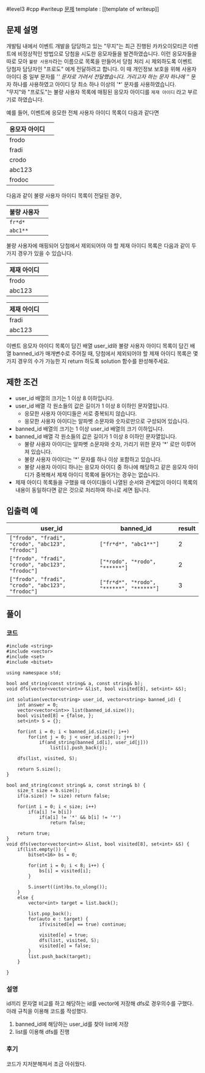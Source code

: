 
#level3 #cpp #writeup
[문제](https://school.programmers.co.kr/learn/courses/30/lessons/64064)
template : [[template of writeup]]

## 문제 설명

개발팀 내에서 이벤트 개발을 담당하고 있는 "무지"는 최근 진행된 카카오이모티콘 이벤트에 비정상적인 방법으로 당첨을 시도한 응모자들을 발견하였습니다. 이런 응모자들을 따로 모아 `불량 사용자`라는 이름으로 목록을 만들어서 당첨 처리 시 제외하도록 이벤트 당첨자 담당자인 "프로도" 에게 전달하려고 합니다. 이 때 개인정보 보호을 위해 사용자 아이디 중 일부 문자를 '*' 문자로 가려서 전달했습니다. 가리고자 하는 문자 하나에 '*' 문자 하나를 사용하였고 아이디 당 최소 하나 이상의 '*' 문자를 사용하였습니다.  
"무지"와 "프로도"는 불량 사용자 목록에 매핑된 응모자 아이디를 `제재 아이디` 라고 부르기로 하였습니다.

예를 들어, 이벤트에 응모한 전체 사용자 아이디 목록이 다음과 같다면

| 응모자 아이디 |    |
| ------------- | --- |
| frodo         |     |
| fradi         |     |
| crodo         |     |
| abc123        |     |
| frodoc        |     |

다음과 같이 불량 사용자 아이디 목록이 전달된 경우,

| 불량 사용자 |     |
| ----------- | --- |
| `fr*d*`     |     |
| `abc1**`    |     |

불량 사용자에 매핑되어 당첨에서 제외되어야 야 할 제재 아이디 목록은 다음과 같이 두 가지 경우가 있을 수 있습니다.

| 제재 아이디 |     |
| ----------- | --- |
| frodo       |     |
| abc123      |     |

| 제재 아이디 |     |
| ----------- | --- |
| fradi       |     |
| abc123      |     |

이벤트 응모자 아이디 목록이 담긴 배열 user_id와 불량 사용자 아이디 목록이 담긴 배열 banned_id가 매개변수로 주어질 때, 당첨에서 제외되어야 할 제재 아이디 목록은 몇가지 경우의 수가 가능한 지 return 하도록 solution 함수를 완성해주세요.

## 제한 조건

- user_id 배열의 크기는 1 이상 8 이하입니다.
- user_id 배열 각 원소들의 값은 길이가 1 이상 8 이하인 문자열입니다.
    - 응모한 사용자 아이디들은 서로 중복되지 않습니다.
    - 응모한 사용자 아이디는 알파벳 소문자와 숫자로만으로 구성되어 있습니다.
- banned_id 배열의 크기는 1 이상 user_id 배열의 크기 이하입니다.
- banned_id 배열 각 원소들의 값은 길이가 1 이상 8 이하인 문자열입니다.
    - 불량 사용자 아이디는 알파벳 소문자와 숫자, 가리기 위한 문자 '*' 로만 이루어져 있습니다.
    - 불량 사용자 아이디는 '*' 문자를 하나 이상 포함하고 있습니다.
    - 불량 사용자 아이디 하나는 응모자 아이디 중 하나에 해당하고 같은 응모자 아이디가 중복해서 제재 아이디 목록에 들어가는 경우는 없습니다.
- 제재 아이디 목록들을 구했을 때 아이디들이 나열된 순서와 관계없이 아이디 목록의 내용이 동일하다면 같은 것으로 처리하여 하나로 세면 됩니다.

## 입출력 예

| user_id                                           | banned_id                                | result |
| ------------------------------------------------- | ---------------------------------------- | ------ |
| `["frodo", "fradi", "crodo", "abc123", "frodoc"]` | `["fr*d*", "abc1**"]`                    | 2      |
| `["frodo", "fradi", "crodo", "abc123", "frodoc"]` | `["*rodo", "*rodo", "******"]`           | 2      |
| `["frodo", "fradi", "crodo", "abc123", "frodoc"]` | `["fr*d*", "*rodo", "******", "******"]` | 3      |

## 풀이

### 코드

```
#include <string>
#include <vector>
#include <set>
#include <bitset>

using namespace std;

bool and_string(const string& a, const string& b);
void dfs(vector<vector<int>> &list, bool visited[8], set<int> &S);

int solution(vector<string> user_id, vector<string> banned_id) {
    int answer = 0;
    vector<vector<int>> list(banned_id.size());
    bool visited[8] = {false, };
    set<int> S = {};
    
    for(int i = 0; i < banned_id.size(); i++)
        for(int j = 0; j < user_id.size(); j++)
            if(and_string(banned_id[i], user_id[j]))
                list[i].push_back(j);
    
    dfs(list, visited, S);
    
    return S.size();
}

bool and_string(const string& a, const string& b) {
    size_t size = b.size();
    if(a.size() != size) return false;
    
    for(int i = 0; i < size; i++)
        if(a[i] != b[i])
            if(a[i] != '*' && b[i] != '*')
                return false;
    
    return true;
}
void dfs(vector<vector<int>> &list, bool visited[8], set<int> &S) {
    if(list.empty()) {
        bitset<16> bs = 0;
        
        for(int i = 0; i < 8; i++) {
            bs[i] = visited[i];
        }
        
        S.insert((int)bs.to_ulong());
    }
    else {
        vector<int> target = list.back();
        
        list.pop_back();
        for(auto e : target) {
            if(visited[e] == true) continue;

            visited[e] = true;
            dfs(list, visited, S);
            visited[e] = false;
        }
        list.push_back(target);
    }
    
}

```

### 설명

id끼리 문자열 비교를 하고 해당하는 id를 vector에 저장해 dfs로 경우의수를 구했다. 아래 규칙을 이용해 코드를 작성했다.

1. banned_id에 해당하는 user_id를 찾아 list에 저장
2. list를 이용해 dfs를 진행

### 후기

코드가 지저분해져서 조금 아쉬웠다.
